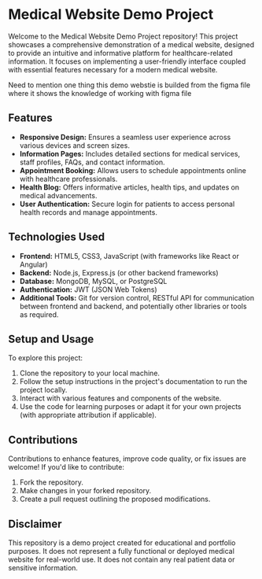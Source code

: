 # Medical Website Demo Project

Welcome to the Medical Website Demo Project repository! This project showcases a comprehensive demonstration of a medical website, designed to provide an intuitive and informative platform for healthcare-related information. It focuses on implementing a user-friendly interface coupled with essential features necessary for a modern medical website.

Need to mention one thing this demo webstie is builded from the figma file where it shows the knowledge of working with figma file

## Features
- **Responsive Design:** Ensures a seamless user experience across various devices and screen sizes.
- **Information Pages:** Includes detailed sections for medical services, staff profiles, FAQs, and contact information.
- **Appointment Booking:** Allows users to schedule appointments online with healthcare professionals.
- **Health Blog:** Offers informative articles, health tips, and updates on medical advancements.
- **User Authentication:** Secure login for patients to access personal health records and manage appointments.

## Technologies Used
- **Frontend:** HTML5, CSS3, JavaScript (with frameworks like React or Angular)
- **Backend:** Node.js, Express.js (or other backend frameworks)
- **Database:** MongoDB, MySQL, or PostgreSQL
- **Authentication:** JWT (JSON Web Tokens)
- **Additional Tools:** Git for version control, RESTful API for communication between frontend and backend, and potentially other libraries or tools as required.

## Setup and Usage
To explore this project:
1. Clone the repository to your local machine.
2. Follow the setup instructions in the project's documentation to run the project locally.
3. Interact with various features and components of the website.
4. Use the code for learning purposes or adapt it for your own projects (with appropriate attribution if applicable).

## Contributions
Contributions to enhance features, improve code quality, or fix issues are welcome! If you'd like to contribute:
1. Fork the repository.
2. Make changes in your forked repository.
3. Create a pull request outlining the proposed modifications.

## Disclaimer
This repository is a demo project created for educational and portfolio purposes. It does not represent a fully functional or deployed medical website for real-world use. It does not contain any real patient data or sensitive information.
